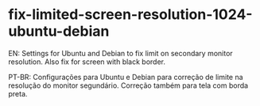 # fix-limited-screen-resolution-1024-ubuntu-debian

EN:
Settings for Ubuntu and Debian to fix limit on secondary monitor resolution.  Also fix for screen with black border.

PT-BR:
Configurações para Ubuntu e Debian para correção de limite na resolução do monitor segundário. Correção também para tela com borda preta.
